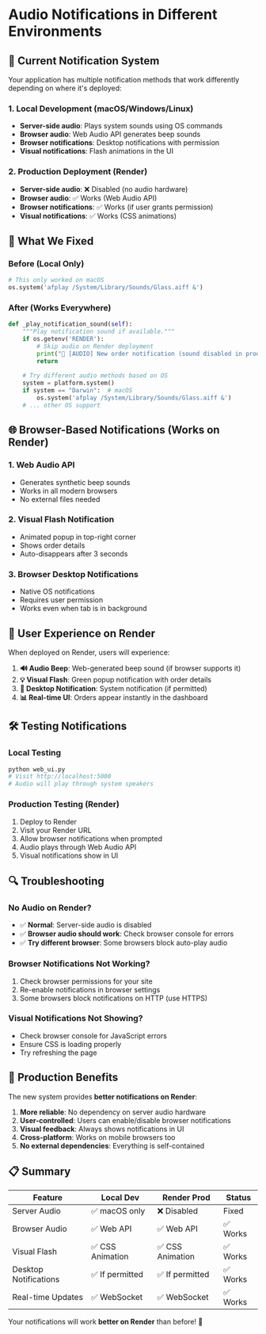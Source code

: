 # Audio Notifications in Different Environments

## 🎵 Current Notification System

Your application has multiple notification methods that work differently depending on where it's deployed:

### 1. **Local Development (macOS/Windows/Linux)**
- **Server-side audio**: Plays system sounds using OS commands
- **Browser audio**: Web Audio API generates beep sounds
- **Browser notifications**: Desktop notifications with permission
- **Visual notifications**: Flash animations in the UI

### 2. **Production Deployment (Render)**
- **Server-side audio**: ❌ Disabled (no audio hardware)
- **Browser audio**: ✅ Works (Web Audio API)
- **Browser notifications**: ✅ Works (if user grants permission)
- **Visual notifications**: ✅ Works (CSS animations)

## 🔧 What We Fixed

### Before (Local Only)
```python
# This only worked on macOS
os.system('afplay /System/Library/Sounds/Glass.aiff &')
```

### After (Works Everywhere)
```python
def _play_notification_sound(self):
    """Play notification sound if available."""
    if os.getenv('RENDER'):
        # Skip audio on Render deployment
        print("🔔 [AUDIO] New order notification (sound disabled in production)")
        return
        
    # Try different audio methods based on OS
    system = platform.system()
    if system == "Darwin":  # macOS
        os.system('afplay /System/Library/Sounds/Glass.aiff &')
    # ... other OS support
```

## 🌐 Browser-Based Notifications (Works on Render)

### 1. **Web Audio API**
- Generates synthetic beep sounds
- Works in all modern browsers
- No external files needed

### 2. **Visual Flash Notification**
- Animated popup in top-right corner
- Shows order details
- Auto-disappears after 3 seconds

### 3. **Browser Desktop Notifications**
- Native OS notifications
- Requires user permission
- Works even when tab is in background

## 📱 User Experience on Render

When deployed on Render, users will experience:

1. **🔊 Audio Beep**: Web-generated beep sound (if browser supports it)
2. **💡 Visual Flash**: Green popup notification with order details
3. **🔔 Desktop Notification**: System notification (if permitted)
4. **📊 Real-time UI**: Orders appear instantly in the dashboard

## 🛠️ Testing Notifications

### Local Testing
```bash
python web_ui.py
# Visit http://localhost:5000
# Audio will play through system speakers
```

### Production Testing (Render)
1. Deploy to Render
2. Visit your Render URL
3. Allow browser notifications when prompted
4. Audio plays through Web Audio API
5. Visual notifications show in UI

## 🔍 Troubleshooting

### No Audio on Render?
- ✅ **Normal**: Server-side audio is disabled
- ✅ **Browser audio should work**: Check browser console for errors
- ✅ **Try different browser**: Some browsers block auto-play audio

### Browser Notifications Not Working?
1. Check browser permissions for your site
2. Re-enable notifications in browser settings
3. Some browsers block notifications on HTTP (use HTTPS)

### Visual Notifications Not Showing?
- Check browser console for JavaScript errors
- Ensure CSS is loading properly
- Try refreshing the page

## 🚀 Production Benefits

The new system provides **better notifications on Render**:

1. **More reliable**: No dependency on server audio hardware
2. **User-controlled**: Users can enable/disable browser notifications
3. **Visual feedback**: Always shows notifications in UI
4. **Cross-platform**: Works on mobile browsers too
5. **No external dependencies**: Everything is self-contained

## 📋 Summary

| Feature | Local Dev | Render Prod | Status |
|---------|-----------|-------------|--------|
| Server Audio | ✅ macOS only | ❌ Disabled | Fixed |
| Browser Audio | ✅ Web API | ✅ Web API | ✅ Works |
| Visual Flash | ✅ CSS Animation | ✅ CSS Animation | ✅ Works |
| Desktop Notifications | ✅ If permitted | ✅ If permitted | ✅ Works |
| Real-time Updates | ✅ WebSocket | ✅ WebSocket | ✅ Works |

Your notifications will work **better on Render** than before! 🎉